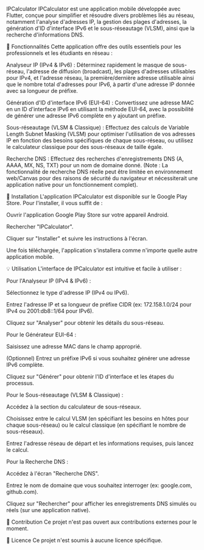 IPCalculator
IPCalculator est une application mobile développée avec Flutter, conçue pour simplifier et résoudre divers problèmes liés au réseau, notamment l'analyse d'adresses IP, la gestion des plages d'adresses, la génération d'ID d'interface IPv6 et le sous-réseautage (VLSM), ainsi que la recherche d'informations DNS.

🚀 Fonctionnalités
Cette application offre des outils essentiels pour les professionnels et les étudiants en réseau :

Analyseur IP (IPv4 & IPv6) : Déterminez rapidement le masque de sous-réseau, l'adresse de diffusion (broadcast), les plages d'adresses utilisables pour IPv4, et l'adresse réseau, la première/dernière adresse utilisable ainsi que le nombre total d'adresses pour IPv6, à partir d'une adresse IP donnée avec sa longueur de préfixe.

Génération d'ID d'interface IPv6 (EUI-64) : Convertissez une adresse MAC en un ID d'interface IPv6 en utilisant la méthode EUI-64, avec la possibilité de générer une adresse IPv6 complète en y ajoutant un préfixe.

Sous-réseautage (VLSM & Classique) : Effectuez des calculs de Variable Length Subnet Masking (VLSM) pour optimiser l'utilisation de vos adresses IP en fonction des besoins spécifiques de chaque sous-réseau, ou utilisez le calculateur classique pour des sous-réseaux de taille égale.

Recherche DNS : Effectuez des recherches d'enregistrements DNS (A, AAAA, MX, NS, TXT) pour un nom de domaine donné. (Note : La fonctionnalité de recherche DNS réelle peut être limitée en environnement web/Canvas pour des raisons de sécurité du navigateur et nécessiterait une application native pour un fonctionnement complet).

📱 Installation
L'application IPCalculator est disponible sur le Google Play Store. Pour l'installer, il vous suffit de :

Ouvrir l'application Google Play Store sur votre appareil Android.

Rechercher "IPCalculator".

Cliquer sur "Installer" et suivre les instructions à l'écran.

Une fois téléchargée, l'application s'installera comme n'importe quelle autre application mobile.

💡 Utilisation
L'interface de IPCalculator est intuitive et facile à utiliser :

Pour l'Analyseur IP (IPv4 & IPv6) :

Sélectionnez le type d'adresse IP (IPv4 ou IPv6).

Entrez l'adresse IP et sa longueur de préfixe CIDR (ex: 172.158.1.0/24 pour IPv4 ou 2001:db8::1/64 pour IPv6).

Cliquez sur "Analyser" pour obtenir les détails du sous-réseau.

Pour le Générateur EUI-64 :

Saisissez une adresse MAC dans le champ approprié.

(Optionnel) Entrez un préfixe IPv6 si vous souhaitez générer une adresse IPv6 complète.

Cliquez sur "Générer" pour obtenir l'ID d'interface et les étapes du processus.

Pour le Sous-réseautage (VLSM & Classique) :

Accédez à la section du calculateur de sous-réseaux.

Choisissez entre le calcul VLSM (en spécifiant les besoins en hôtes pour chaque sous-réseau) ou le calcul classique (en spécifiant le nombre de sous-réseaux).

Entrez l'adresse réseau de départ et les informations requises, puis lancez le calcul.

Pour la Recherche DNS :

Accédez à l'écran "Recherche DNS".

Entrez le nom de domaine que vous souhaitez interroger (ex: google.com, github.com).

Cliquez sur "Rechercher" pour afficher les enregistrements DNS simulés ou réels (sur une application native).

🤝 Contribution
Ce projet n'est pas ouvert aux contributions externes pour le moment.

📄 Licence
Ce projet n'est soumis à aucune licence spécifique.